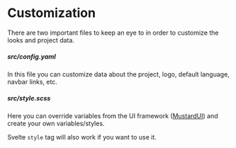 # Customization

There are two important files to keep an eye to in order to customize the looks and project data.

##### src/config.yaml

In this file you can customize data about the project, logo, default language, navbar links, etc.

##### src/style.scss

Here you can override variables from the UI framework ([MustardUI](https://mustard-ui.com)) and create your own variables/styles.

Svelte `style` tag will also work if you want to use it.
